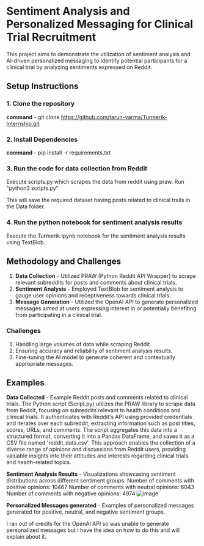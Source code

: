 # Sentiment Analysis and Personalized Messaging for Clinical Trial Recruitment
This project aims to demonstrate the utilization of sentiment analysis and AI-driven personalized messaging to identify potential participants for a clinical trial by analyzing sentiments expressed on Reddit.

## Setup Instructions
### 1. Clone the repository
**command** - git clone https://github.com/tarun-varma/Turmerik-Internship.git

### 2. Install Dependencies
**command** - pip install -r requirements.txt

### 3. Run the code for data collection from Reddit
Execute scripts.py which scrapes the data from reddit using praw.
Run "python3 scripts.py"

This will save the required dataset having posts related to clinical trails in the Data folder.

### 4. Run the python notebook for sentiment analysis results
Execute the Turmerik.ipynb notebook for the sentiment analysis results using TextBlob.

## Methodology and Challenges
1. **Data Collection** - Utilized PRAW (Python Reddit API Wrapper) to scrape relevant subreddits for posts and comments about clinical trials.
2. **Sentiment Analysis** - Employed TextBlob for sentiment analysis to gauge user opinions and receptiveness towards clinical trials.
3. **Message Generation** - Utilized the OpenAI API to generate personalized messages aimed at users expressing interest in or potentially benefiting from participating in a clinical trial.

### Challenges
1. Handling large volumes of data while scraping Reddit.
2. Ensuring accuracy and reliability of sentiment analysis results.
3. Fine-tuning the AI model to generate coherent and contextually appropriate messages.

## Examples
**Data Collected** - Example Reddit posts and comments related to clinical trials.
The Python script (Script.py) utilizes the PRAW library to scrape data from Reddit, focusing on subreddits relevant to health conditions and clinical trials. It authenticates with Reddit's API using provided credentials and iterates over each subreddit, extracting information such as post titles, scores, URLs, and comments. The script aggregates this data into a structured format, converting it into a Pandas DataFrame, and saves it as a CSV file named 'reddit_data.csv'. This approach enables the collection of a diverse range of opinions and discussions from Reddit users, providing valuable insights into their attitudes and interests regarding clinical trials and health-related topics.

**Sentiment Analysis Results** - Visualizations showcasing sentiment distributions across different sentiment groups.
Number of comments with positive opinions: 10467
Number of comments with neutral opinions: 6043
Number of comments with negative opinions: 4974
![image](https://github.com/tarun-varma/Turmerik-Internship/assets/77658822/1ea095e6-eae8-4c39-a65c-b0d4dfe29f51)


**Personalized Messages generated** - Examples of personalized messages generated for positive, neutral, and negative sentiment groups.

I ran out of credits for the OpenAI API so was unable to generate personalized messages but I have the idea on how to do this and will explain about it.





